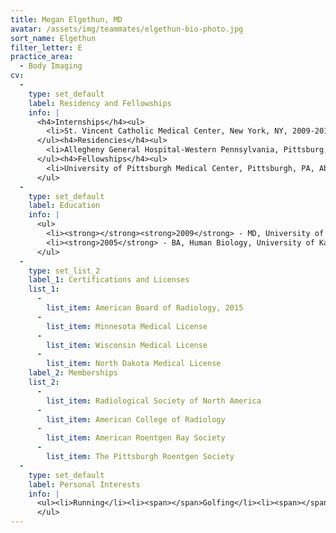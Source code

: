 ```yaml
---
title: Megan Elgethun, MD
avatar: /assets/img/teammates/elgethun-bio-photo.jpg
sort_name: Elgethun
filter_letter: E
practice_area:
  - Body Imaging
cv:
  - 
    type: set_default
    label: Residency and Fellowships
    info: |
      <h4>Internships</h4><ul>
      	<li>St. Vincent Catholic Medical Center, New York, NY, 2009-2010</li>
      </ul><h4>Residencies</h4><ul>
      	<li>Allegheny General Hospital-Western Pennsylvania, Pittsburg, PA, 2010-2014</li><li>Hospital Medical Education Consortium, Pittsburg, PA, 2014</li>
      </ul><h4>Fellowships</h4><ul>
      	<li>University of Pittsburgh Medical Center, Pittsburgh, PA, Abdominal Imaging, 2014-2015</li><li><span></span>Allegheny General Hospital, Pittsburgh, PA, Breast Imaging, 2015<span></span></li>
      </ul>
  - 
    type: set_default
    label: Education
    info: |
      <ul>
      	<li><strong></strong><strong>2009</strong> - MD, University of South Dakota, Sanford School of Medicine, Vermillion, SD</li>
      	<li><strong>2005</strong> - BA, Human Biology, University of Kansas, Lawrence, KS<span></span></li>
      </ul>
  - 
    type: set_list_2
    label_1: Certifications and Licenses
    list_1:
      - 
        list_item: American Board of Radiology, 2015
      - 
        list_item: Minnesota Medical License
      - 
        list_item: Wisconsin Medical License
      - 
        list_item: North Dakota Medical License
    label_2: Memberships
    list_2:
      - 
        list_item: Radiological Society of North America
      - 
        list_item: American College of Radiology
      - 
        list_item: American Roentgen Ray Society
      - 
        list_item: The Pittsburgh Roentgen Society
  - 
    type: set_default
    label: Personal Interests
    info: |
      <ul><li>Running</li><li><span></span>Golfing</li><li><span></span>Traveling</li><li><span></span>Skiing</li><li><span></span>Hiking<br style="color: rgb(0, 0, 0); font-family: Arial, Verdana, Helvetica, 'Segoe UI Emoji', 'Segoe UI Symbol'; font-size: 13px; line-height: normal;" rel="color: rgb(0, 0, 0); font-family: Arial, Verdana, Helvetica, 'Segoe UI Emoji', 'Segoe UI Symbol'; font-size: 13px; line-height: normal;"><span></span></li>
      </ul>
---
```

